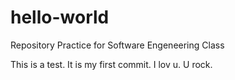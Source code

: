 # hello-world
Repository Practice for Software Engeneering Class

This is a test. It is my first commit. I lov u. U rock.
